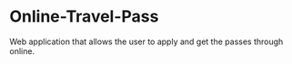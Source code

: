 # Online-Travel-Pass
Web application that allows the user to apply and get the passes through online.
